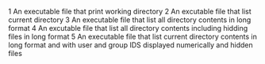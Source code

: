 1 An executable file that print working directory
2 An excutable file that list current directory
3 An executable file that list all directory contents in long format
4 An excutable file that list all directory contents including hidding files in long format
5 An executable file that list current directory contents in long format and with user and group IDS displayed numerically and hidden files

